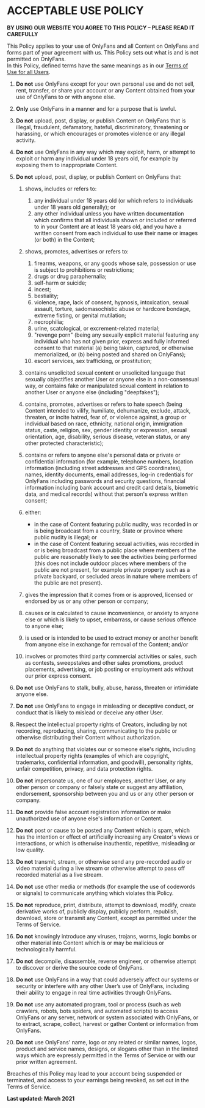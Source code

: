 ACCEPTABLE USE POLICY
=====================

**BY USING OUR WEBSITE YOU AGREE TO THIS POLICY – PLEASE READ IT CAREFULLY**

This Policy applies to your use of OnlyFans and all Content on OnlyFans and forms part of your agreement with us. This Policy sets out what is and is not permitted on OnlyFans.  
In this Policy, defined terms have the same meanings as in our [Terms of Use for all Users](#terms-use-all-users).

1.  **Do not** use OnlyFans except for your own personal use and do not sell, rent, transfer, or share your account or any Content obtained from your use of OnlyFans to or with anyone else.
2.  **Only** use OnlyFans in a manner and for a purpose that is lawful.
3.  **Do not** upload, post, display, or publish Content on OnlyFans that is illegal, fraudulent, defamatory, hateful, discriminatory, threatening or harassing, or which encourages or promotes violence or any illegal activity.
4.  **Do not** use OnlyFans in any way which may exploit, harm, or attempt to exploit or harm any individual under 18 years old, for example by exposing them to inappropriate Content.
5.  **Do not** upload, post, display, or publish Content on OnlyFans that:
    
    1.  shows, includes or refers to:
        
        1.  any individual under 18 years old (or which refers to individuals under 18 years old generally); or
        2.  any other individual unless you have written documentation which confirms that all individuals shown or included or referred to in your Content are at least 18 years old, and you have a written consent from each individual to use their name or images (or both) in the Content;
    2.  shows, promotes, advertises or refers to:
        
        1.  firearms, weapons, or any goods whose sale, possession or use is subject to prohibitions or restrictions;
        2.  drugs or drug paraphernalia;
        3.  self-harm or suicide;
        4.  incest;
        5.  bestiality;
        6.  violence, rape, lack of consent, hypnosis, intoxication, sexual assault, torture, sadomasochistic abuse or hardcore bondage, extreme fisting, or genital mutilation;
        7.  necrophilia;
        8.  urine, scatological, or excrement-related material;
        9.  "revenge porn" (being any sexually explicit material featuring any individual who has not given prior, express and fully informed consent to that material (a) being taken, captured, or otherwise memorialized, or (b) being posted and shared on OnlyFans);
        10.  escort services, sex trafficking, or prostitution;
    3.  contains unsolicited sexual content or unsolicited language that sexually objectifies another User or anyone else in a non-consensual way, or contains fake or manipulated sexual content in relation to another User or anyone else (including "deepfakes");
    4.  contains, promotes, advertises or refers to hate speech (being Content intended to vilify, humiliate, dehumanize, exclude, attack, threaten, or incite hatred, fear of, or violence against, a group or individual based on race, ethnicity, national origin, immigration status, caste, religion, sex, gender identity or expression, sexual orientation, age, disability, serious disease, veteran status, or any other protected characteristic);
    5.  contains or refers to anyone else's personal data or private or confidential information (for example, telephone numbers, location information (including street addresses and GPS coordinates), names, identity documents, email addresses, log-in credentials for OnlyFans including passwords and security questions, financial information including bank account and credit card details, biometric data, and medical records) without that person's express written consent;
    6.  either:
        
        *   in the case of Content featuring public nudity, was recorded in or is being broadcast from a country, State or province where public nudity is illegal; or
        *   in the case of Content featuring sexual activities, was recorded in or is being broadcast from a public place where members of the public are reasonably likely to see the activities being performed (this does not include outdoor places where members of the public are not present, for example private property such as a private backyard, or secluded areas in nature where members of the public are not present).
    7.  gives the impression that it comes from or is approved, licensed or endorsed by us or any other person or company;
    8.  causes or is calculated to cause inconvenience, or anxiety to anyone else or which is likely to upset, embarrass, or cause serious offence to anyone else;
    9.  is used or is intended to be used to extract money or another benefit from anyone else in exchange for removal of the Content; and/or
    10.  involves or promotes third party commercial activities or sales, such as contests, sweepstakes and other sales promotions, product placements, advertising, or job posting or employment ads without our prior express consent.
6.  **Do not** use OnlyFans to stalk, bully, abuse, harass, threaten or intimidate anyone else.
7.  **Do not** use OnlyFans to engage in misleading or deceptive conduct, or conduct that is likely to mislead or deceive any other User.
8.  Respect the intellectual property rights of Creators, including by not recording, reproducing, sharing, communicating to the public or otherwise distributing their Content without authorization.
9.  **Do not** do anything that violates our or someone else's rights, including intellectual property rights (examples of which are copyright, trademarks, confidential information, and goodwill), personality rights, unfair competition, privacy, and data protection rights.
10.  **Do not** impersonate us, one of our employees, another User, or any other person or company or falsely state or suggest any affiliation, endorsement, sponsorship between you and us or any other person or company.
11.  **Do not** provide false account registration information or make unauthorized use of anyone else's information or Content.
12.  **Do not** post or cause to be posted any Content which is spam, which has the intention or effect of artificially increasing any Creator's views or interactions, or which is otherwise inauthentic, repetitive, misleading or low quality.
13.  **Do not** transmit, stream, or otherwise send any pre-recorded audio or video material during a live stream or otherwise attempt to pass off recorded material as a live stream.
14.  **Do not** use other media or methods (for example the use of codewords or signals) to communicate anything which violates this Policy.
15.  **Do not** reproduce, print, distribute, attempt to download, modify, create derivative works of, publicly display, publicly perform, republish, download, store or transmit any Content, except as permitted under the Terms of Service.
16.  **Do not** knowingly introduce any viruses, trojans, worms, logic bombs or other material into Content which is or may be malicious or technologically harmful.
17.  **Do not** decompile, disassemble, reverse engineer, or otherwise attempt to discover or derive the source code of OnlyFans.
18.  **Do not** use OnlyFans in a way that could adversely affect our systems or security or interfere with any other User’s use of OnlyFans, including their ability to engage in real time activities through OnlyFans.
19.  **Do not** use any automated program, tool or process (such as web crawlers, robots, bots spiders, and automated scripts) to access OnlyFans or any server, network or system associated with OnlyFans, or to extract, scrape, collect, harvest or gather Content or information from OnlyFans.
20.  **Do not** use OnlyFans' name, logo or any related or similar names, logos, product and service names, designs, or slogans other than in the limited ways which are expressly permitted in the Terms of Service or with our prior written agreement.

Breaches of this Policy may lead to your account being suspended or terminated, and access to your earnings being revoked, as set out in the Terms of Service.

**Last updated: March 2021**